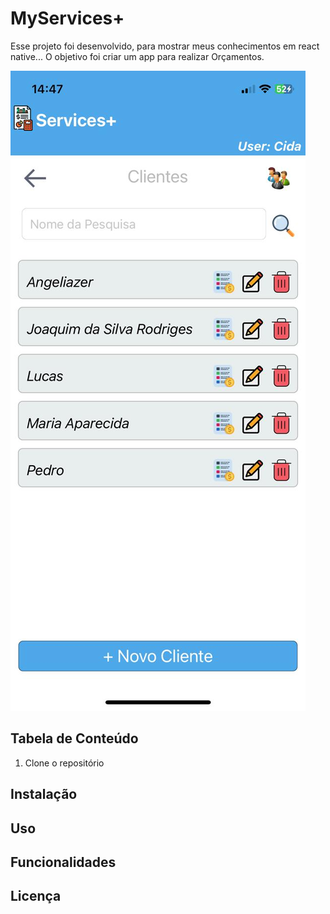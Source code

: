 # MyServices+

Esse projeto foi desenvolvido, para mostrar meus conhecimentos em react native...
O objetivo foi criar um app para realizar Orçamentos.

![Imagem de Exemplo](src/assets/clientes.png)

## Tabela de Conteúdo

1. Clone o repositório

## Instalação
## Uso
## Funcionalidades
## Licença
